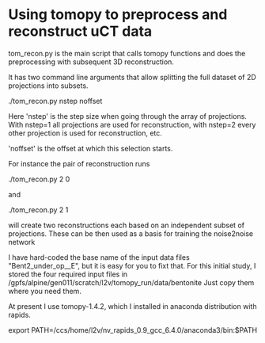 # Using tomopy to preprocess and reconstruct uCT data

tom_recon.py is the main script that calls tomopy functions and does the preprocessing with
subsequent 3D reconstruction.

It has two command line arguments that allow splitting the full dataset of 2D
projections into subsets.

./tom_recon.py nstep noffset

Here 'nstep' is the step size when going through the array of projections.
With nstep=1 all projections are used for reconstruction, with nstep=2 every other projection is
used for reconstruction, etc.

'noffset' is the offset at which this selection starts.

For instance the pair of reconstruction runs

./tom_recon.py 2 0

and

./tom_recon.py 2 1

will create two reconstructions each based on an independent subset of
projections. These can be then used as a basis for training the noise2noise
network

I have hard-coded the base name of the input data files "Bent2_under_op__E",
but it is easy for you to fixt that.
For this initial study, I stored the four required input files in
/gpfs/alpine/gen011/scratch/l2v/tomopy_run/data/bentonite
Just copy them where you need them.

At present I use tomopy-1.4.2, which I installed in anaconda distribution with
rapids.

export PATH=/ccs/home/l2v/nv_rapids_0.9_gcc_6.4.0/anaconda3/bin:$PATH

